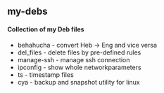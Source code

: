 ## my-debs
#### Collection of my Deb files

- behahucha - convert Heb -> Eng and vice versa
- del_files - delete files by pre-defined rules
- manage-ssh - manage ssh connection
- ipconfig - show whole networkparameters
- ts - timestamp files
- cya - backup and snapshot utility for linux



